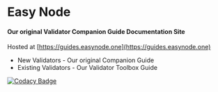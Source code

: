 # Easy Node
#### Our original Validator Companion Guide Documentation Site
Hosted at [https://guides.easynode.one](https://guides.easynode.one)
- New Validators - Our original Companion Guide
- Existing Validators - Our Validator Toolbox Guide

[![Codacy Badge](https://app.codacy.com/project/badge/Grade/c6f78ca84382441b970065bda0955525)](https://www.codacy.com/gh/easy-node-one/companion/dashboard?utm_source=github.com&amp;utm_medium=referral&amp;utm_content=easy-node-one/companion&amp;utm_campaign=Badge_Grade)
